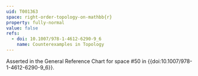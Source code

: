 ```yaml
---
uid: T001363
space: right-order-topology-on-mathbb{r}
property: fully-normal
value: false
refs:
  - doi: 10.1007/978-1-4612-6290-9_6
    name: Counterexamples in Topology
---
```

Asserted in the General Reference Chart for space #50 in
{{doi:10.1007/978-1-4612-6290-9_6}}.
